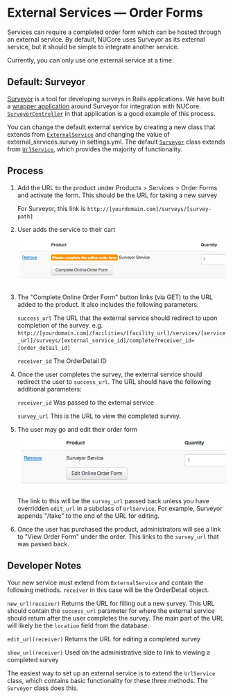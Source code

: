 # External Services — Order Forms

Services can require a completed order form which can be hosted through an external service. By default, NUCore uses Surveyor as its external service, but it should be simple to integrate another service.

Currently, you can only use one external service at a time.

## Default: Surveyor

[Surveyor](https://github.com/NUBIC/surveyor) is a tool for developing surveys in Rails applications. We have built a [wrapper application](https://github.com/tablexi/nucore-surveyor) around Surveyor for integration with NUCore. [`SurveyorController`](https://github.com/tablexi/nucore-surveyor/blob/master/app/controllers/surveyor_controller.rb) in that application is a good example of this process.

You can change the default external service by creating a new class that extends from [`ExternalService`](../app/models/external_service.rb) and changing the value of external_services.survey in settings.yml. The default [`Surveyor`](../app/models/surveyor.rb) class extends from [`UrlService`](../app/models/url_service.rb), which provides the majority of functionality.

## Process

1. Add the URL to the product under Products > Services > Order Forms and activate the form. This should be the URL for taking a new survey

    For Surveyor, this link is `http://[yourdomain.com]/surveys/[survey-path]`

2. User adds the service to their cart
   
   ![Screenshot](images/complete-online-order-form.png)
   
3. The "Complete Online Order Form" button links (via GET) to the URL added to the product. It also includes the following parameters:

   `success_url` The URL that the external service should redirect to upon completion of the survey.
    e.g. `http://[yourdomain.com]/facilities/[facility_url]/services/[service_url]/surveys/[external_service_id]/complete?receiver_id=[order_detail_id]`
   
   `receiver_id` The OrderDetail ID

4. Once the user completes the survey, the external service should redirect the user to `success_url`. The URL should have the following additional parameters:

   `receiver_id` Was passed to the external service
   
   `survey_url` This is the URL to view the completed survey.

5. The user may go and edit their order form
    
    ![Screenshot](images/edit-online-order-form.png)
    
    The link to this will be the `survey_url` passed back unless you have overridden `edit_url` in a subclass of `UrlService`. For example, Surveyor appends "/take" to the end of the URL for editing.

6. Once the user has purchased the product, administrators will see a link to "View Order Form" under the order. This links to the `survey_url` that was passed back. 

## Developer Notes

Your new service must extend from `ExternalService` and contain the following methods. `receiver` in this case will be the OrderDetail object.

`new_url(receiver)` Returns the URL for filling out a new survey. This URL should contain the `success_url` parameter for where the external service should return after the user completes the survey. The main part of the URL will likely be the `location` field from the database.

`edit_url(receiver)` Returns the URL for editing a completed survey

`show_url(receiver)` Used on the administrative side to link to viewing a completed survey

The easiest way to set up an external service is to extend the `UrlService` class, which contains basic functionality for these three methods. The `Surveyor` class does this.

   
